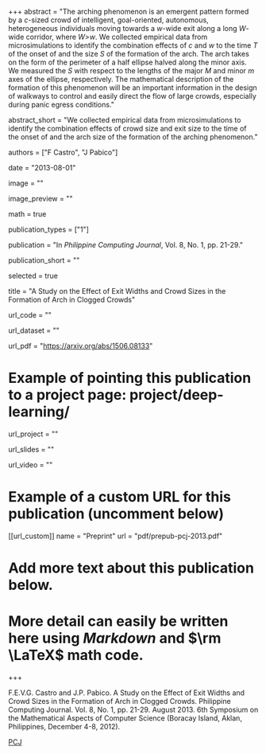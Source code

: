 +++
abstract = "The arching phenomenon is an emergent pattern formed by a *c*-sized crowd of intelligent, goal-oriented, autonomous, heterogeneous individuals moving towards a *w*-wide exit along a long *W*-wide corridor, where *W>w*. We collected empirical data from microsimulations to identify the combination effects of *c* and *w* to the time *T* of the onset of and the size *S* of the formation of the arch. The arch takes on the form of the perimeter of a half ellipse halved along the minor axis. We measured the *S* with respect to the lengths of the major *M* and minor *m* axes of the ellipse, respectively. The mathematical description of the formation of this phenomenon will be an important information in the design of walkways to control and easily direct the flow of large crowds, especially during panic egress conditions."

abstract_short = "We collected empirical data from microsimulations to identify the combination effects of crowd size and exit size to the time of the onset of and the arch size of the formation of the arching phenomenon."

authors = ["F Castro", "J Pabico"]

date = "2013-08-01"

image = ""

image_preview = ""

math = true

publication_types = ["1"]

publication = "In *Philippine Computing Journal*, Vol. 8, No. 1, pp. 21-29."

publication_short = ""

selected = true

title = "A Study on the Effect of Exit Widths and Crowd Sizes in the Formation of Arch in Clogged Crowds"

url_code = ""

url_dataset = ""

url_pdf = "https://arxiv.org/abs/1506.08133"

# Example of pointing this publication to a project page: project/deep-learning/
url_project = ""

url_slides = ""

url_video = ""

# Example of a custom URL for this publication (uncomment below)
[[url_custom]]
name = "Preprint"
url = "pdf/prepub-pcj-2013.pdf"

# Add more text about this publication below.
# More detail can easily be written here using *Markdown* and $\rm \LaTeX$ math code.

+++

F.E.V.G. Castro and J.P. Pabico. A Study on the Effect of Exit Widths and Crowd Sizes in the Formation of Arch in Clogged Crowds. Philippine Computing Journal. Vol. 8, No. 1, pp. 21-29. August 2013. 6th Symposium on the Mathematical Aspects of Computer Science (Boracay Island, Aklan, Philippines, December 4-8, 2012).

[PCJ](http://pcj.csp.org.ph/)

